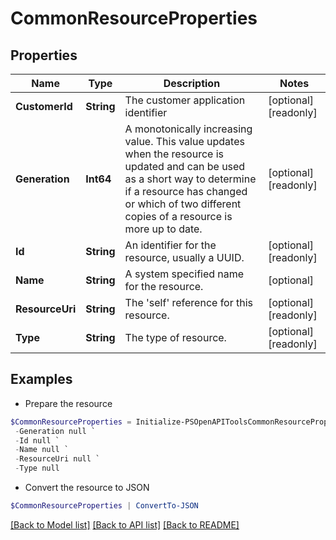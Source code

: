 # CommonResourceProperties
## Properties

Name | Type | Description | Notes
------------ | ------------- | ------------- | -------------
**CustomerId** | **String** | The customer application identifier | [optional] [readonly] 
**Generation** | **Int64** | A monotonically increasing value. This value updates when the resource is updated and can be used as a short way to determine if a resource has changed or which of two different copies of a resource is more up to date. | [optional] [readonly] 
**Id** | **String** | An identifier for the resource, usually a UUID. | [optional] [readonly] 
**Name** | **String** | A system specified name for the resource. | [optional] 
**ResourceUri** | **String** | The &#39;self&#39; reference for this resource. | [optional] [readonly] 
**Type** | **String** | The type of resource. | [optional] [readonly] 

## Examples

- Prepare the resource
```powershell
$CommonResourceProperties = Initialize-PSOpenAPIToolsCommonResourceProperties  -CustomerId null `
 -Generation null `
 -Id null `
 -Name null `
 -ResourceUri null `
 -Type null
```

- Convert the resource to JSON
```powershell
$CommonResourceProperties | ConvertTo-JSON
```

[[Back to Model list]](../README.md#documentation-for-models) [[Back to API list]](../README.md#documentation-for-api-endpoints) [[Back to README]](../README.md)

